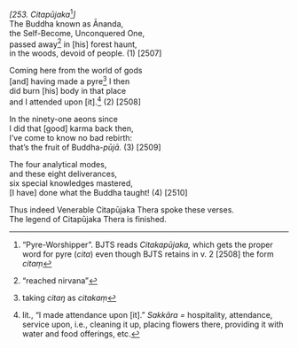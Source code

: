 *\[253. Citapūjaka*[^1]*\]*  
The Buddha known as Ānanda,  
the Self-Become, Unconquered One,  
passed away[^2] in \[his\] forest haunt,  
in the woods, devoid of people. (1) \[2507\]

Coming here from the world of gods  
\[and\] having made a pyre[^3] I then  
did burn \[his\] body in that place  
and I attended upon \[it\].[^4] (2) \[2508\]

In the ninety-one aeons since  
I did that \[good\] karma back then,  
I’ve come to know no bad rebirth:  
that’s the fruit of Buddha-*pūjā.* (3) \[2509\]

The four analytical modes,  
and these eight deliverances,  
six special knowledges mastered,  
\[I have\] done what the Buddha taught! (4) \[2510\]

Thus indeed Venerable Citapūjaka Thera spoke these verses.  
The legend of Citapūjaka Thera is finished.  
[^1]: “Pyre-Worshipper”. BJTS reads *Citakapūjaka,* which gets the
    proper word for pyre (*cita*) even though BJTS retains in v. 2
    \[2508\] the form *citaṃ*  
[^2]: “reached nirvana”  
[^3]: taking *citaŋ* as *citakaṃ*  
[^4]: lit., “I made attendance upon \[it\].” *Sakkāra* *=* hospitality,
    attendance, service upon, i.e., cleaning it up, placing flowers
    there, providing it with water and food offerings, etc.
